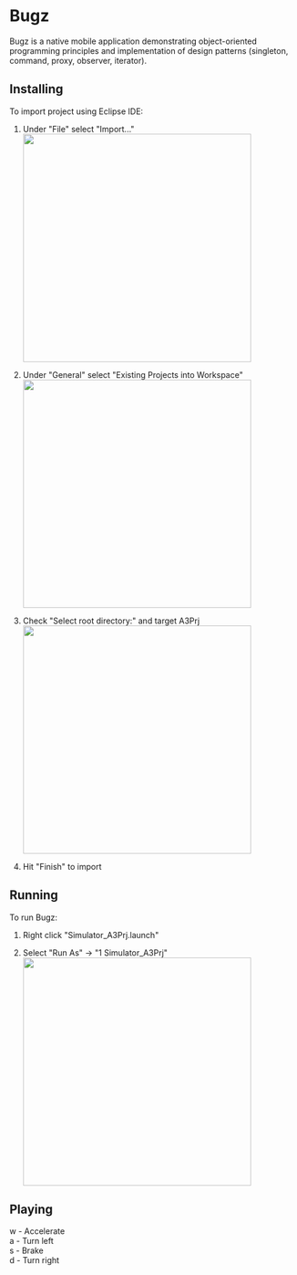 # Bugz
Bugz is a native mobile application demonstrating object-oriented programming principles and implementation of design patterns (singleton, command, proxy, observer, iterator).

##  Installing
To import project using Eclipse IDE:

  1. Under "File" select "Import..."  
      <img src="https://user-images.githubusercontent.com/50645656/73822228-7cadd180-47aa-11ea-9a52-dc7477be1701.png" height="400">
  
  2. Under "General" select "Existing Projects into Workspace"  
      <img src="https://user-images.githubusercontent.com/50645656/73822447-fa71dd00-47aa-11ea-9319-8f39dad8adb9.png" height="400">

  3. Check "Select root directory:" and target A3Prj  
      <img src="https://user-images.githubusercontent.com/50645656/73822627-5dfc0a80-47ab-11ea-82d5-bbb4a4f0cc0b.png" height="400">

  4. Hit "Finish" to import  
  
## Running
To run Bugz:

  1. Right click "Simulator_A3Prj.launch"  
  
  2. Select "Run As" -> "1 Simulator_A3Prj"  
      <img src="https://user-images.githubusercontent.com/50645656/73822826-d95dbc00-47ab-11ea-8570-df14a42160d7.png" height="400">

## Playing
  w - Accelerate  
  a - Turn left  
  s - Brake  
  d - Turn right
